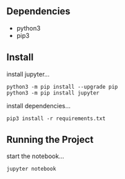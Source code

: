 ## Dependencies

- python3
- pip3

## Install

install jupyter...

```
python3 -m pip install --upgrade pip
python3 -m pip install jupyter
```

install dependencies...
```
pip3 install -r requirements.txt
```

## Running the Project

start the notebook...
```
jupyter notebook
```